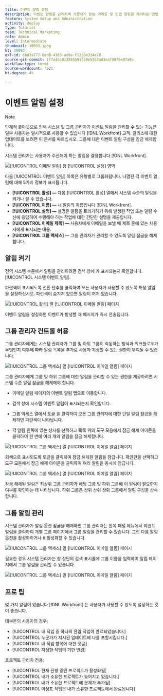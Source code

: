 ```yaml
---
title: 이벤트 알림 설정
description: 이벤트 알림을 관리하여 사용자가 받는 이메일 및 인앱 알림을 제어하는 방법을 알아봅니다.
feature: System Setup and Administration
activity: deploy
type: Tutorial
team: Technical Marketing
role: Admin
level: Intermediate
thumbnail: 10093.jpeg
kt: 10093
exl-id: 6bd3a777-0ed8-4383-ad8e-f1238e334e78
source-git-commit: 1f7a4da813805691fc0e52d3ad1ea708f9e07a9a
workflow-type: tm+mt
source-wordcount: '621'
ht-degree: 4%

---
```


<!---
this has the same content as the system administrator notification setup and mangement section of the email and inapp notificiations learning path
--->

<!---
add URL link in the note at the top of the LP
--->

# 이벤트 알림 설정

>[!NOTE]
>
>단계적 롤아웃으로 인해 시스템 및 그룹 관리자가 이벤트 알림을 관리할 수 있는 기능은 일부 사용자는 일시적으로 사용할 수 없습니다 [!DNL Workfront] 고객. 릴리스에 대한 업데이트를 보려면 이 문서를 따르십시오. 그룹에 대한 이벤트 알림 구성을 잠금 해제합니다.

시스템 관리자는 사용자가 수신해야 하는 알림을 결정합니다 [!DNL Workfront].

![[!UICONTROL 이메일 알림] 창 [!UICONTROL 설정] 영역](assets/admin-fund-notifications-1.png)

다음 [!UICONTROL 이벤트 알림] 목록은 유형별로 그룹화됩니다. 나열된 각 이벤트 알림에 대해 5가지 정보가 표시됩니다.

* **[!UICONTROL 활성] —** 다음 [!UICONTROL 활성] 열에서 시스템 수준의 알림을 켜거나 끌 수 있습니다.
* **[!UICONTROL 이름] —** 내 알림의 이름입니다 [!DNL Workfront].
* **[!UICONTROL 설명] —** 설명은 알림을 트리거하기 위해 발생한 작업 또는 알림 수신에 응답하여 수행해야 하는 작업에 대한 간단한 설명을 제공합니다.
* **[!UICONTROL 이메일 제목] —** 사용자에게 이메일을 보낼 때 제목 줄에 있는 사용자에게 표시되는 내용.
* **[!UICONTROL 그룹 액세스] —** 그룹 관리자가 관리할 수 있도록 알림 잠금을 해제합니다.

## 알림 켜기

전역 시스템 수준에서 알림을 관리하려면 검색 창에 가 표시되는지 확인합니다. [!UICONTROL 시스템 이벤트 알림].

파란색이 표시되도록 전환 단추를 클릭하여 모든 사용자가 사용할 수 있도록 특정 알림을 설정하십시오. 파란색이 숨겨져 있으면 알림이 꺼져 있습니다.

![[!UICONTROL 활성] 열 [!UICONTROL 이메일 알림] 페이지](assets/admin-fund-notifications-2.png)

이벤트 알림을 설정하면 이벤트가 발생할 때 메시지가 즉시 전송됩니다.

## 그룹 관리자 컨트롤 허용

그룹 관리자에게는 시스템 관리자가 그룹 및 하위 그룹이 작동하는 방식과 워크플로우가 무엇인지 여부에 따라 알림 목록을 추가로 사용자 지정할 수 있는 권한이 부여될 수 있습니다.

![[!UICONTROL 그룹 액세스] 열 [!UICONTROL 이메일 알림] 페이지](assets/ganotifications_01.png)

그룹 관리자에게 그룹 및 하위 그룹에 대한 알림을 관리할 수 있는 권한을 제공하려면 시스템 수준 알림 잠금을 해제해야 합니다.

* 이메일 알림 페이지의 이벤트 알림 탭으로 이동합니다.

* 검색 창에 시스템 이벤트 알림이 표시되는지 확인합니다.

* 그룹 액세스 열에서 토글 을 클릭하여 모든 그룹 관리자에 대한 단일 알림 잠금을 해제하면 파란색이 나타납니다.

* 각 알림 왼쪽에 있는 상자를 선택하고 목록 위의 도구 모음에서 잠금 해제 아이콘을 클릭하여 한 번에 여러 개의 알림을 잠금 해제합니다.

![[!UICONTROL 그룹 액세스] 열 [!UICONTROL 이메일 알림] 페이지](assets/ganotifications_02.png)

회색으로 표시되도록 토글을 클릭하여 잠금 해제된 알림을 잠급니다. 확인란을 선택하고 도구 모음에서 잠금 해제 아이콘을 클릭하여 여러 알림을 동시에 잠급니다.

![[!UICONTROL 그룹 액세스] 열 [!UICONTROL 이메일 알림] 페이지](assets/ganotifications_03.png)

잠금 해제된 알림은 최상위 그룹 관리자가 해당 그룹 및 하위 그룹에 이 알림이 필요한지 여부를 확인하는 데 나타납니다. 하위 그룹은 상위 상위 상위 그룹에서 알림 구성을 상속합니다. ﻿


## 그룹 알림 관리

시스템 관리자가 알림 옵션 잠금을 해제하면 그룹 관리자는 왼쪽 패널 메뉴에서 이벤트 알림을 클릭하여 개별 그룹 페이지에서 그룹 알림을 관리할 수 있습니다. 그런 다음 알림 옵션을 활성화하거나 비활성화할 수 있습니다.

![[!UICONTROL 그룹 액세스] 열 [!UICONTROL 이메일 알림] 페이지](assets/managegroupnotifications_01.png)

필요한 경우 시스템 관리자는 창 상단의 검색 표시줄에 그룹 이름을 입력하여 알림 페이지에서 그룹 알림을 관리할 수 있습니다.

![[!UICONTROL 그룹 액세스] 열 [!UICONTROL 이메일 알림] 페이지](assets/managegroupnotifications_02.png)

## 프로 팁

몇 가지 알림이 있습니다 [!DNL Workfront] 는 사용자가 사용할 수 있도록 설정하는 것이 좋습니다.

대부분의 사용자의 경우:

* [!UICONTROL 내 작업 중 하나의 전임 작업이 완료되었습니다.]
* [!UICONTROL 누군가가 지시된 업데이트에 나를 포함시킵니다.]
* [!UICONTROL 내 작업 항목에 대한 댓글]
* [!UICONTROL 지정한 작업의 기한 변경]


프로젝트 관리자 전용:

* [!UICONTROL 현재 진행 중인 프로젝트가 활성화됨]
* [!UICONTROL 내가 소유한 프로젝트가 늦어지고 있습니다.]
* [!UICONTROL 내가 소유한 프로젝트에 문제가 추가됨]
* [!UICONTROL 이정표 작업은 내가 소유한 프로젝트에서 완료됩니다]

<!---
learn more URLs
--->
